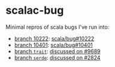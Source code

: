 # scalac-bug
Minimal repros of scala bugs I've run into:

- [branch 10222](https://github.com/ryan-williams/scalac-bug/tree/10222): [scala/bug#10222](https://github.com/scala/bug/issues/10222)
- [branch 10401](https://github.com/ryan-williams/scalac-bug/tree/10401): [scala/bug#10401](https://github.com/scala/bug/issues/10401)
- [branch `trait`](https://github.com/ryan-williams/scalac-bug/tree/trait): [discussed on #9689](https://github.com/scala/bug/issues/9689#issuecomment-334975302)
- [branch `serde`](https://github.com/ryan-williams/scalac-bug/tree/serde): [discussed on #2824](https://github.com/sbt/sbt/issues/2824#issuecomment-327941556)
